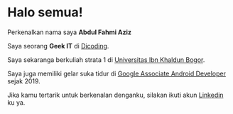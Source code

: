 # Halo semua! 

Perkenalkan nama saya **Abdul Fahmi Aziz**

Saya seorang **Geek IT** di [Dicoding](https://www.dicoding.com/).

Saya sekaranga berkuliah strata 1 di [Universitas Ibn Khaldun Bogor](https://uika-bogor.ac.id/).

Saya juga memiliki gelar suka tidur di [Google Associate Android Developer](https://www.credential.net/h5deoi5h) sejak 2019.

Jika kamu tertarik untuk berkenalan denganku, silakan ikuti akun [Linkedin](https://www.linkedin.com/in/abdul-fahmi-aziz-a0908921b) ku ya.
